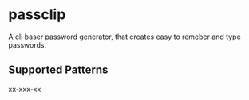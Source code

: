 # passclip

A cli baser password generator, that creates easy to remeber and type passwords.

## Supported Patterns
xx-xxx-xx